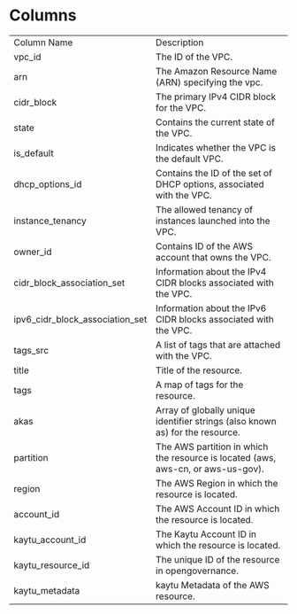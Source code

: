 # Columns  

<table>
	<tr><td>Column Name</td><td>Description</td></tr>
	<tr><td>vpc_id</td><td>The ID of the VPC.</td></tr>
	<tr><td>arn</td><td>The Amazon Resource Name (ARN) specifying the vpc.</td></tr>
	<tr><td>cidr_block</td><td>The primary IPv4 CIDR block for the VPC.</td></tr>
	<tr><td>state</td><td>Contains the current state of the VPC.</td></tr>
	<tr><td>is_default</td><td>Indicates whether the VPC is the default VPC.</td></tr>
	<tr><td>dhcp_options_id</td><td>Contains the ID of the set of DHCP options, associated with the VPC.</td></tr>
	<tr><td>instance_tenancy</td><td>The allowed tenancy of instances launched into the VPC.</td></tr>
	<tr><td>owner_id</td><td>Contains ID of the AWS account that owns the VPC.</td></tr>
	<tr><td>cidr_block_association_set</td><td>Information about the IPv4 CIDR blocks associated with the VPC.</td></tr>
	<tr><td>ipv6_cidr_block_association_set</td><td>Information about the IPv6 CIDR blocks associated with the VPC.</td></tr>
	<tr><td>tags_src</td><td>A list of tags that are attached with the VPC.</td></tr>
	<tr><td>title</td><td>Title of the resource.</td></tr>
	<tr><td>tags</td><td>A map of tags for the resource.</td></tr>
	<tr><td>akas</td><td>Array of globally unique identifier strings (also known as) for the resource.</td></tr>
	<tr><td>partition</td><td>The AWS partition in which the resource is located (aws, aws-cn, or aws-us-gov).</td></tr>
	<tr><td>region</td><td>The AWS Region in which the resource is located.</td></tr>
	<tr><td>account_id</td><td>The AWS Account ID in which the resource is located.</td></tr>
	<tr><td>kaytu_account_id</td><td>The Kaytu Account ID in which the resource is located.</td></tr>
	<tr><td>kaytu_resource_id</td><td>The unique ID of the resource in opengovernance.</td></tr>
	<tr><td>kaytu_metadata</td><td>kaytu Metadata of the AWS resource.</td></tr>
</table>